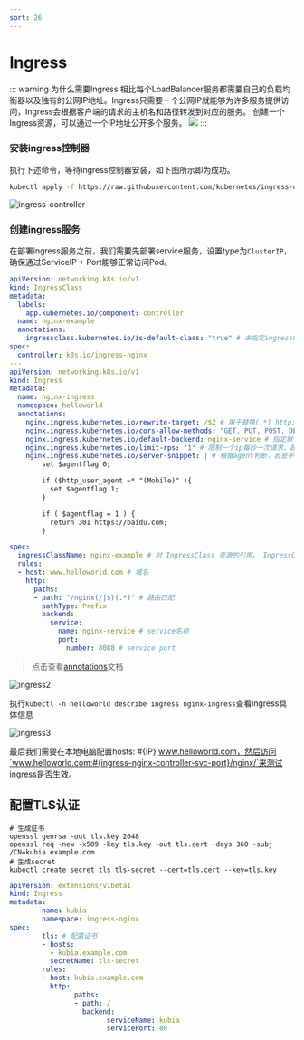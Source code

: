 ```yaml
---
sort: 26
---
```

# Ingress
::: warning 为什么需要Ingress
相比每个LoadBalancer服务都需要自己的负载均衡器以及独有的公网IP地址。Ingress只需要一个公网IP就能够为许多服务提供访问，Ingress会根据客户端的请求的主机名和路径转发到对应的服务。
创建一个Ingress资源，可以通过一个IP地址公开多个服务。
![](https://fn.leejay.top:9000/images/2025/01/21/0fae77ec-b91c-4860-af8a-44d57bdf0c20.png)
:::

### 安装ingress控制器

执行下述命令，等待ingress控制器安装，如下图所示即为成功。
```bash
kubectl apply -f https://raw.githubusercontent.com/kubernetes/ingress-nginx/controller-v1.8.2/deploy/static/provider/cloud/deploy.yaml
```

![ingress-controller](https://fn.leejay.top:9000/images/2025/01/21/9eb28781-530f-4862-89a5-66a95369a894.png)

### 创建ingress服务

在部署ingress服务之前，我们需要先部署service服务，设置type为`ClusterIP`，确保通过ServiceIP + Port能够正常访问Pod。

```yaml
apiVersion: networking.k8s.io/v1
kind: IngressClass
metadata:
  labels:
    app.kubernetes.io/component: controller
  name: nginx-example
  annotations:
    ingressclass.kubernetes.io/is-default-class: "true" # 未指定ingressClassName字段的Ingress默认分配这个IngressClass.
spec:
  controller: k8s.io/ingress-nginx
---
apiVersion: networking.k8s.io/v1
kind: Ingress
metadata:
  name: nginx-ingress
  namespace: helloworld
  annotations:
    nginx.ingress.kubernetes.io/rewrite-target: /$2 # 用于替换(.*) http://www.helloworld.com:31166/nginx -> nginx-service:8088/ 用于重写请求
    nginx.ingress.kubernetes.io/cors-allow-methods: "GET, PUT, POST, DELETE, PATCH, OPTIONS" # 跨域相关
    nginx.ingress.kubernetes.io/default-backend: nginx-service # 指定默认后端
    nginx.ingress.kubernetes.io/limit-rps: "1" # 限制一个ip每秒一次请求，超出返回503
    nginx.ingress.kubernetes.io/server-snippet: | # 根据agent判断，若是手机端访问重定向到百度
        set $agentflag 0;

        if ($http_user_agent ~* "(Mobile)" ){
          set $agentflag 1;
        }

        if ( $agentflag = 1 ) {
          return 301 https://baidu.com;
        }

spec:
  ingressClassName: nginx-example # 对 IngressClass 资源的引用。 IngressClass 资源包含额外的配置，其中包括应当实现该类的控制器名称。
  rules:
  - host: www.helloworld.com # 域名
    http:
      paths:
      - path: "/nginx(/|$)(.*)" # 路由匹配
        pathType: Prefix
        backend:
          service:
            name: nginx-service # service名称
            port:
              number: 8088 # service port
```

> 点击查看[annotations](https://kubernetes.github.io/ingress-nginx/user-guide/nginx-configuration/annotations)文档

![ingress2](https://fn.leejay.top:9000/images/2025/01/21/74cc80c3-f0b1-4f30-b6c5-3d91f6fa1661.png)

执行`kubectl -n helloworld describe ingress nginx-ingress`查看ingress具体信息

![ingress3](https://fn.leejay.top:9000/images/2025/01/21/60446016-67d6-4731-a672-2e8113213374.png)

最后我们需要在本地电脑配置hosts: #{IP} www.helloworld.com，然后访问`www.helloworld.com:#{ingress-nginx-controller-svc-port}/nginx/`来测试ingress是否生效。

## 配置TLS认证

```shell
# 生成证书
openssl genrsa -out tls.key 2048
openssl req -new -x509 -key tls.key -out tls.cert -days 360 -subj /CN=kubia.example.com
# 生成secret
kubectl create secret tls tls-secret --cert=tls.cert --key=tls.key
```

```yaml
apiVersion: extensions/v1beta1
kind: Ingress
metadata:
        name: kubia
        namespace: ingress-nginx
spec: 
        tls: # 配置证书
        - hosts:
          - kubia.example.com
          secretName: tls-secret
        rules:
        - host: kubia.example.com
          http:
                paths:
                - path: /
                  backend: 
                        serviceName: kubia
                        servicePort: 80
```
